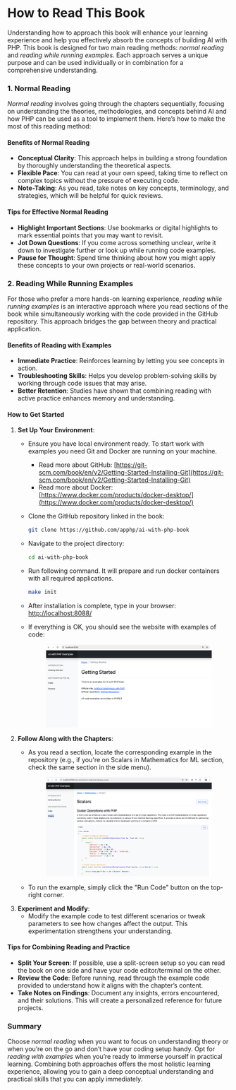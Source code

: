 # How to Read This Book

Understanding how to approach this book will enhance your learning experience and help you effectively absorb the concepts of building AI with PHP. This book is designed for two main reading methods: _normal reading_ and _reading while running examples_. Each approach serves a unique purpose and can be used individually or in combination for a comprehensive understanding.

### 1. Normal Reading

_Normal reading_ involves going through the chapters sequentially, focusing on understanding the theories, methodologies, and concepts behind AI and how PHP can be used as a tool to implement them. Here’s how to make the most of this reading method:

#### Benefits of Normal Reading

* **Conceptual Clarity**: This approach helps in building a strong foundation by thoroughly understanding the theoretical aspects.
* **Flexible Pace**: You can read at your own speed, taking time to reflect on complex topics without the pressure of executing code.
* **Note-Taking**: As you read, take notes on key concepts, terminology, and strategies, which will be helpful for quick reviews.

#### Tips for Effective Normal Reading

* **Highlight Important Sections**: Use bookmarks or digital highlights to mark essential points that you may want to revisit.
* **Jot Down Questions**: If you come across something unclear, write it down to investigate further or look up while running code examples.
* **Pause for Thought**: Spend time thinking about how you might apply these concepts to your own projects or real-world scenarios.

### 2. Reading While Running Examples

For those who prefer a more hands-on learning experience, _reading while running examples_ is an interactive approach where you read sections of the book while simultaneously working with the code provided in the GitHub repository. This approach bridges the gap between theory and practical application.

#### Benefits of Reading with Examples

* **Immediate Practice**: Reinforces learning by letting you see concepts in action.
* **Troubleshooting Skills**: Helps you develop problem-solving skills by working through code issues that may arise.
* **Better Retention**: Studies have shown that combining reading with active practice enhances memory and understanding.

#### How to Get Started

1. **Set Up Your Environment**:
   * Ensure you have local environment ready. To start work with examples you need Git and Docker are running on your machine.
     * Read more about GitHub: [https://git-scm.com/book/en/v2/Getting-Started-Installing-Git](https://git-scm.com/book/en/v2/Getting-Started-Installing-Git)
     * Read more about Docker: [https://www.docker.com/products/docker-desktop/](https://www.docker.com/products/docker-desktop/)
   *   Clone the GitHub repository linked in the book:

       ```bash
       git clone https://github.com/apphp/ai-with-php-book
       ```
   *   Navigate to the project directory:

       ```bash
       cd ai-with-php-book
       ```
   *   Run following command. It will prepare and run docker containers with all required applications.

       ```bash
       make init
       ```
   * After installation is complete, type in your browser: [http://localhost:8088/](http://localhost:8088/)
   *   If everything is OK, you should see the website with examples of code:

       <figure><img src="../.gitbook/assets/image (1) (1) (1) (1) (1) (1) (1) (1) (1) (1) (1) (1) (1) (1) (1) (1).png" alt=""><figcaption></figcaption></figure>
2. **Follow Along with the Chapters**:
   *   As you read a section, locate the corresponding example in the repository (e.g., if you're on Scalars in Mathematics for ML section, check the same section in the side menu).

       <figure><img src="../.gitbook/assets/image (1) (1) (1) (1) (1) (1) (1) (1) (1) (1) (1) (1) (1) (1) (1) (1) (1).png" alt=""><figcaption></figcaption></figure>
   * To run the example, simply click the "Run Code" button on the top-right corner.
3. **Experiment and Modify**:
   * Modify the example code to test different scenarios or tweak parameters to see how changes affect the output. This experimentation strengthens your understanding.

#### Tips for Combining Reading and Practice

* **Split Your Screen**: If possible, use a split-screen setup so you can read the book on one side and have your code editor/terminal on the other.
* **Review the Code**: Before running, read through the example code provided to understand how it aligns with the chapter’s content.
* **Take Notes on Findings**: Document any insights, errors encountered, and their solutions. This will create a personalized reference for future projects.

### Summary

Choose _normal reading_ when you want to focus on understanding theory or when you’re on the go and don’t have your coding setup handy. Opt for _reading with examples_ when you’re ready to immerse yourself in practical learning. Combining both approaches offers the most holistic learning experience, allowing you to gain a deep conceptual understanding and practical skills that you can apply immediately.
